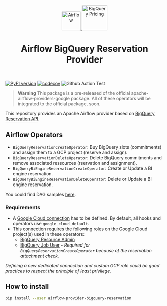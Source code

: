 <p align="center">
  <a href="https://www.airflow.apache.org">
    <img alt="Airflow" src="https://cwiki.apache.org/confluence/download/attachments/145723561/airflow_transparent.png?api=v2" width="60" />
  </a>
  <a href="https://cloud.google.com/bigquery/docs">
    <img alt="BigQuery Pricing" src="https://storage.googleapis.com/data-fullstack-utils-public/logo_bq_pricing_bg.png" width="80" />
  </a>
</p>
<h1 align="center">
  Airflow BigQuery Reservation Provider
</h1>
<br/>

[![PyPI version](https://badge.fury.io/py/airflow-provider-bigquery-reservation.svg)](https://badge.fury.io/py/airflow-provider-bigquery-reservation)
[![codecov](https://codecov.io/gh/PierreC1024/airflow-provider-bigquery-reservation/branch/main/graph/badge.svg?token=VQ18VBAGNO)](https://codecov.io/gh/PierreC1024/airflow-provider-bigquery-reservation)
![Github Action Test](https://github.com/PierreC1024/airflow-provider-bigquery-reservation/actions/workflows/test.yaml/badge.svg)

> **Warning**
> This package is a pre-released of the official apache-airflow-providers-google package. All of these operators will be integrated to the official package, soon.

This repository provides an Apache Airflow provider based on [BigQuery Reservation API](https://cloud.google.com/python/docs/reference/bigqueryreservation/latest).

## Airflow Operators
* `BigQueryReservationCreateOperator`: Buy BigQuery slots (commitments) and assign them to a GCP project (reserve and assign).
* `BigQueryReservationDeleteOperator`: Delete BigQuery commitments and remove associated ressources (rservation and assignment).
* `BigQueryBiEngineReservationCreateOperator`: Create or Update a BI engine reservation.
* `BigQueryBiEngineReservationDeleteOperator`: Delete or Update a BI engine reservation.

You could find DAG samples [here](https://github.com/PierreC1024/airflow-provider-bigquery-reservation/tree/main/airflow_provider_bigquery_reservation/example_dags).

### Requirements

* A [Google Cloud connection](https://airflow.apache.org/docs/apache-airflow-providers-google/stable/connections/gcp.html) has to be defined.
By default, all hooks and operators use `google_cloud_default`.
* This connection requires the following roles on the Google Cloud project(s) used in these operators:
  * [BigQuery Resource Admin](https://cloud.google.com/iam/docs/understanding-roles#bigquery.resourceAdmin)
  * [BigQuery Job User](https://cloud.google.com/iam/docs/understanding-roles#bigquery.jobUser) - *Required for `BigQueryReservationCreateOperator` because of the reservation attachment check.*

*Defining a new dedicated connection and custom GCP role could be good practices to respect the principle of least privilege.*

## How to install

```bash
pip install --user airflow-provider-bigquery-reservation
```
